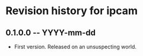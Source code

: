 # Revision history for ipcam

## 0.1.0.0 -- YYYY-mm-dd

* First version. Released on an unsuspecting world.
